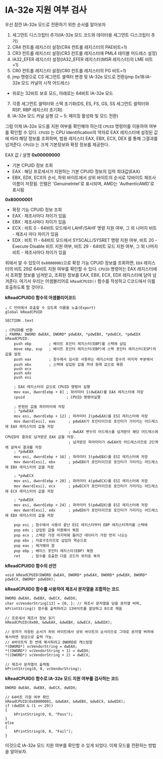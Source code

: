 # IA-32e 지원 여부 검사

우선 잠깐 IA-32e 모드로 전환하기 위한 순서를 알아보자

1. 세그먼트 디스크립터 추가(IA-32e 모드 코드와 데이터용 세그먼트 디스크립터 추가)
2. CR4 컨트롤 레지스터 설정(CR4 컨트롤 레지스터의 PAE비트=1)
3. CR3 컨트롤 레지스터 설정(CR3 컨트롤 레지스터에 PML4 테이블 어드레스 설정)
4. IA32_EFER 레지스터 설정(IA32_EFER 레지스터(MSR 레지스터)의 LME 비트=1)
5. CR0 컨트롤 레지스터 설정(CR0 컨트롤 레지스터의 PG 비트=1)
6. jmp 명령으로 CS 세그먼트 셀렉터 변경 및 IA-32e 모드로 전환(jmp 0x18:IA-32e 모드 커널의 시작 어드레스)
* 위로는 32비트 보호 모드, 아래로는 64비트 IA-32e 모드
7. 각종 세그먼트 셀럭터와 스택 초기화(DS, ES, FS, GS, SS 세그먼트 셀럭터와 RSP, RBP 레지스터 초기화)
8. IA-32e 모드 커널 실행
(2 ~ 5: 페이징 활성화 및 모드 전환)

그럼 이제 IA-32e 모드를 지원 여부를 확인해야 하는데 `CPUID` 명령어를 이용하여 여부를 확인할 수 있다.
`CPUID` 는 CPU Identification의 약자로 EAX 레지스터에 설정된 값에 따라 해당 정보를 조회하며, 범용 레지스터 EAX, EBX, ECX, DEX 를 통해 그결과를 넘겨준다.
`CPUID` 는 크게 기본정보와 확장 정보를 제공한다.

EAX 값 / 설명
**0x00000000**
- 기본 CPUID 정보 조회
- EAX : 해당 프로세서가 지원하는 기본 CPUID 정보의 입력 최대값(EAX)
- EBX, EDX, ECX의 순서, 하위 바이트에서 상위 바이트의 순서로 12바이트 제조사 이름이 저장됨. 인텔은 'GenuineIntel'로 표시되며, AMD는 'AuthenticAMD'로 표시됨

**0x80000001**
- 확장 기능 CPUID 정보 조회
- EAX : 제조사마다 차이가 있음
- EBX : 제조사마다 차이가 있음
- ECX : 비트 0 - 64비트 모드에서 LAHF/SAHF 명령 지원 여부, 그 외 나머지 비트 - 제조사 마다 차이가 있음
- EDX : 비트 11 - 64비트 모드에서 SYSCALL/SYSRET 명령 지원 여부, 비트 20 - Execute Disable 비트 지원 여부, 비트 29 - 64비트 모드 지원 여부, 그 외 나머지 비트 - 제조사마다 차이가 있음

위에서 알 수 있듯이 `0x80000001`으로 확장 기능 CPUID 정보를 조회하면, `EDX` 레지스터의 비트 29로 64비트 지원 여부를 확인할 수 있다.
`CPUID` 명령어는 EAX 레지스터에서 조회할 정보를 넘겨받고, 조회된 정보를 EAX, EBX, ECX, EDX 레지스터에 담아 넘겨준다.
여기서 우리는 어셈블리어로 `kReadCPUID()` 함수를 작성하고 C코드에서 이를 호출하도록 할 것이다.

**kReadCPUID() 함수의 어셈블리어코드**
```
; C 언어에서 호출할 수 있도록 이름을 노출(Export)
global kReadCPUID

SECTION .text

; CPUID를 반환
; PARMA: DWORD dwEAX, DWORD* pdwEAX, *pdwEBX, *pdwECX, *pdwEDX
kReadCPUID:
    push ebp        ; 베이트 포인터 레지스터(EBP)를 스택에 삽입
    move ebp, esp   ; 베이트 포인터 레지스터(EBP)에 스택 포인터 레지스터(ESP)의 값을 설정
    push eax        ; 함수에서 임시로 사용하는 레지스터로 함수의 마지막 부분에서
    push ebx        ; 스택에 삽입된 값을 꺼내 원래 값으로 복원
    push ecx
    push edx
    push esi

    ; EAX 레지스터의 값으로 CPUID 명령어 실행
    mov eax, dword[ebp + 8] ; 파라미터 1(dwEAX)를 EAX 레지스터에 저장
    cpuid                   ; CPUID 명령어실행

    ; 반횐된 값을 파라미터에 저장
    ; *pdwEAX
    mov esi, dword[ebp + 12] ; 파라미터 2(pdwEAX)를 ESI 레지스터에 저장
    mov dword[esi], eax      ; pdwEAX가 포인터이므로 포인터가 가리키는 어드레스에 EAX 레지스터의 값을 저장
                             ; dwEAX 변수의 어드레스를 넘겨받아 해당 어드레스에 CPUID의 결과로 넘겨받은 EAX 값을 저장.
                             ; 넘겨받은 파라미터가 dwEAX의 어드레스이므로 2단계에 걸쳐서 결과를 저장
    ; *pdwEBX
    mov esi, dword[ebp + 16] ; 파라미터 3(pdwEBX)를 ESI 레지스터에 저장
    mov dword[esi], ebx      ; pdwEBX가 포인터이므로 포인터가 가리키는 어드레스에 EBX 레지스터의 값을 저장

    ; *pdwECX
    mov esi, dword[ebp + 20] ; 파라미터 4(pdwECX)를 ESI 레지스터에 저장
    mov dword[esi], ecx      ; pdwECX가 포인터이므로 포인터가 가리키는 어드레스에 ECX 레지스터의 값을 저장

    ; *pdwEDX
    mov esi, dword[ebp + 24] ; 파라미터 5(pdwEDX)를 ESI 레지스터에 저장
    mov dword[esi], edx      ; pdwEDX가 포인터이므로 포인터가 가리키는 어드레스에 EDX 레지스터의 값을 저장

    pop esi ; 함수에서 사용이 끝난 ESI 레지스터부터 EBP 레지스터까지를 스택에
    pop edx ; 삽입된 값을 이용해서 복원
    pop ecx ; 스택은 가장 마지막에 들어간 데이터가 가장 먼저 나오는
    pop ebx ; 자료구조이므로 삽입의 역순으로
    pop eax ; 제거해야 함
    pop ebp ; 베이스 포인터 레지스터(EBP) 복원
    ret     ; 함수를 호출한 다음 코드의 위치로 복귀
```

**kReadCPUID() 함수의 선언**
```
void kReadCPUID(DWORD dwEAX, DWORD* pdwEAX, DWORD* pdwEBX, DWORD* pdwECX, DWORD* pdwEDX);
```

**kReadCPUID() 함수를 사용하여 제조사 문자열을 조합하는 코드**
```
DWORD dwEAX, dwEBX, dwECX, dwEDX;
char vcVendorString[13] = {0, }; // 제조사 문자열을 담을 문자열 버퍼, kPrintString() 함수를 출력하려고 13바이트를 할당하고 0으로 채움

// 프로세서 제조사 정보 읽기
kReadCPUID(0x00, &dwEAX, &dwEBX, &dwECX, &dwEDX);

// 문자가 저장된 순서가 하위 바이트에서 상위 바이트의 순서이므로 그대로 문자열 버퍼에 복사하면 정상으로 출력 가능.
// 4바이트씩 한 번에 복사하려고 DWORD로 캐스팅함
*(DWORD*) vcVendorString = dwEAX; 
*((DWORD*) vcVendorString + 1) = dwEDX;
*((DWORD*) vcVendorString + 2) = dwECX;

// 제조사 문자열이 출력됨
kPrintString(0, 0, vcVendorString);
```

**kReadCPUID() 함수로 IA-32e 모드 지원 여부를 검사하는 코드**
```
DWORD dwEAX, dwEBX, dwECX, dwEDX;

// 64비트 지원 여부 확인
kReadCPUID(0x80000001, &dwEAX, &dwEBX, &dwECX, &dwEDX);
if (dwEDX & (1 << 29))
{
	kPrintString(0, 0, "Pass");
}
else
{
	kPrintString(0, 0, "Fail");
}
```

이것으로 IA-32e 모드 지원 여부를 확인할 수 있게 되었다. 이제 모드를 전환하는 방법을 알아보자.